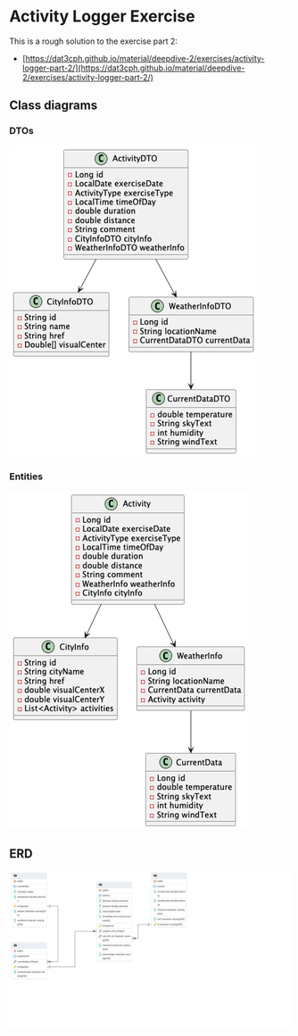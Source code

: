 # Activity Logger Exercise

This is a rough solution to the exercise part 2: 

- [https://dat3cph.github.io/material/deepdive-2/exercises/activity-logger-part-2/](https://dat3cph.github.io/material/deepdive-2/exercises/activity-logger-part-2/)

## Class diagrams

### DTOs

![DTOs](./docs/DTOs.png)

### Entities

![Entities](./docs/Entities.png)

## ERD

![ERD](./docs/activitylogger_erd.png)




